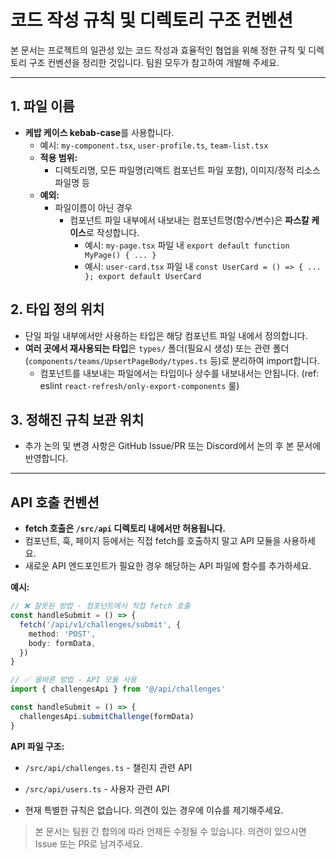 # 코드 작성 규칙 및 디렉토리 구조 컨벤션

본 문서는 프로젝트의 일관성 있는 코드 작성과 효율적인 협업을 위해 정한 규칙 및 디렉토리 구조 컨벤션을 정리한 것입니다. 팀원 모두가 참고하여 개발해 주세요.

---

## 1. 파일 이름

- **케밥 케이스 kebab-case**를 사용합니다.
  - 예시: `my-component.tsx`, `user-profile.ts`, `team-list.tsx`
  - **적용 범위:**
    - 디렉토리명, 모든 파일명(리액트 컴포넌트 파일 포함), 이미지/정적 리소스 파일명 등
  - **예외:**
    - 파일이름이 아닌 경우
      - 컴포넌트 파일 내부에서 내보내는 컴포넌트명(함수/변수)은 **파스칼 케이스**로 작성합니다.
        - 예시: `my-page.tsx` 파일 내 `export default function MyPage() { ... }`
        - 예시: `user-card.tsx` 파일 내 `const UserCard = () => { ... }; export default UserCard`

## 2. 타입 정의 위치

- 단일 파일 내부에서만 사용하는 타입은 해당 컴포넌트 파일 내에서 정의합니다.
- **여러 곳에서 재사용되는 타입**은 `types/` 폴더(필요시 생성) 또는 관련 폴더(`components/teams/UpsertPageBody/types.ts` 등)로 분리하여 import합니다.
  - 컴포넌트를 내보내는 파일에서는 타입이나 상수를 내보내서는 안됩니다. (ref: eslint `react-refresh/only-export-components` 룰)

## 3. 정해진 규칙 보관 위치

- 추가 논의 및 변경 사항은 GitHub Issue/PR 또는 Discord에서 논의 후 본 문서에 반영합니다.

---

## API 호출 컨벤션

- **fetch 호출은 `/src/api` 디렉토리 내에서만 허용됩니다.**
- 컴포넌트, 훅, 페이지 등에서는 직접 fetch를 호출하지 말고 API 모듈을 사용하세요.
- 새로운 API 엔드포인트가 필요한 경우 해당하는 API 파일에 함수를 추가하세요.

**예시:**

```typescript
// ❌ 잘못된 방법 - 컴포넌트에서 직접 fetch 호출
const handleSubmit = () => {
  fetch('/api/v1/challenges/submit', {
    method: 'POST',
    body: formData,
  })
}

// ✅ 올바른 방법 - API 모듈 사용
import { challengesApi } from '@/api/challenges'

const handleSubmit = () => {
  challengesApi.submitChallenge(formData)
}
```

**API 파일 구조:**

- `/src/api/challenges.ts` - 챌린지 관련 API
- `/src/api/users.ts` - 사용자 관련 API

- 현재 특별한 규칙은 없습니다. 의견이 있는 경우에 이슈를 제기해주세요.

> 본 문서는 팀원 간 합의에 따라 언제든 수정될 수 있습니다. 의견이 있으시면 Issue 또는 PR로 남겨주세요.
